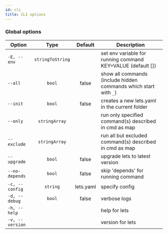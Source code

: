 ```yaml
---
id: cli
title: CLI options
---
```


### Global options

|Option|Type|Default|Description|
|------|:--:|:-----:|-----------|
|`-E, --env`|`stringToString`||set env variable for running command KEY=VALUE (default [])|
|`--all`|`bool`|false|show all commands (include hidden commands which start with `_`)|
|`--init`|`bool`|false|creates a new lets.yaml in the current folder|
|`--only`|`stringArray`||run only specified command(s) described in cmd as map|
|`--exclude`|`stringArray`||run all but excluded command(s) described in cmd as map|
|`--upgrade`|`bool`|false|upgrade lets to latest version|
|`--no-depends`|`bool`|false|skip 'depends' for running command|
|`-c, --config`|`string`|lets.yaml|specify config|
|`-d, --debug`|`bool`|false|verbose logs|
|`-h, --help`|||help for lets|
|`-v, --version`|||version for lets|
